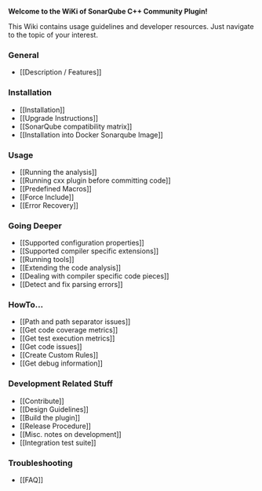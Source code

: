 **Welcome to the WiKi of SonarQube C++ Community Plugin!**

This Wiki contains usage guidelines and developer resources. Just navigate to the topic of your interest.

### General
* [[Description / Features]]

### Installation
* [[Installation]]
* [[Upgrade Instructions]]
* [[SonarQube compatibility matrix]]
* [[Installation into Docker Sonarqube Image]]

### Usage
* [[Running the analysis]]
* [[Running cxx plugin before committing code]]
* [[Predefined Macros]]
* [[Force Include]]
* [[Error Recovery]]

### Going Deeper
* [[Supported configuration properties]]
* [[Supported compiler specific extensions]]
* [[Running tools]]
* [[Extending the code analysis]]
* [[Dealing with compiler specific code pieces]]
* [[Detect and fix parsing errors]]

### HowTo...
* [[Path and path separator issues]]
* [[Get code coverage metrics]]
* [[Get test execution metrics]]
* [[Get code issues]]
* [[Create Custom Rules]]
* [[Get debug information]]

### Development Related Stuff
* [[Contribute]]
* [[Design Guidelines]]
* [[Build the plugin]]
* [[Release Procedure]]
* [[Misc. notes on development]]
* [[Integration test suite]]

### Troubleshooting
* [[FAQ]]
